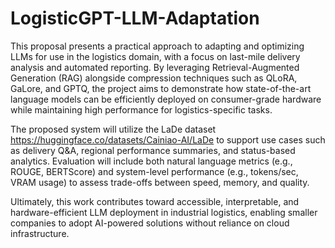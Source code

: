 # LogisticGPT-LLM-Adaptation
This proposal presents a practical approach to adapting and optimizing LLMs for use in the logistics domain, with a focus on last-mile delivery analysis and automated reporting. By leveraging Retrieval-Augmented Generation (RAG) alongside compression techniques such as QLoRA, GaLore, and GPTQ, the project aims to demonstrate how state-of-the-art language models can be efficiently deployed on consumer-grade hardware while maintaining high performance for logistics-specific tasks.

The proposed system will utilize the LaDe dataset https://huggingface.co/datasets/Cainiao-AI/LaDe to support use cases such as delivery Q&A, regional performance summaries, and status-based analytics. Evaluation will include both natural language metrics (e.g., ROUGE, BERTScore) and system-level performance (e.g., tokens/sec, VRAM usage) to assess trade-offs between speed, memory, and quality.

Ultimately, this work contributes toward accessible, interpretable, and hardware-efficient LLM deployment in industrial logistics, enabling smaller companies to adopt AI-powered solutions without reliance on cloud infrastructure.



